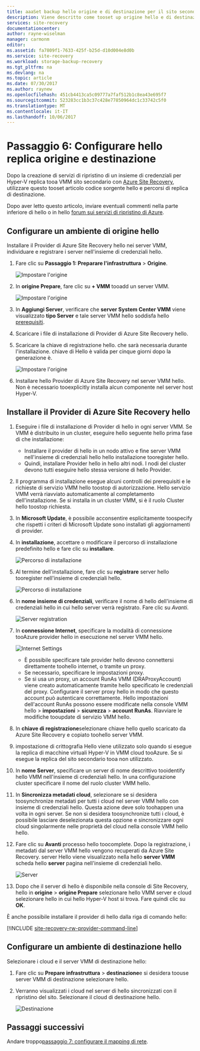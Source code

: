 ```yaml
---
title: aaaSet backup hello origine e di destinazione per il sito secondario di Hyper-V replica tooa con Azure Site Recovery | Documenti Microsoft
description: Viene descritto come tooset up origine hello e di destinazione quando la replica delle macchine virtuali Hyper-V toosecondary VMM del sito con Azure Site Recovery.
services: site-recovery
documentationcenter: 
author: rayne-wiselman
manager: carmonm
editor: 
ms.assetid: fa7809f1-7633-425f-b25d-d10d004e8d0b
ms.service: site-recovery
ms.workload: storage-backup-recovery
ms.tgt_pltfrm: na
ms.devlang: na
ms.topic: article
ms.date: 07/30/2017
ms.author: raynew
ms.openlocfilehash: 451cb4413ca5c09777a7faf512b1c8ea43e695f7
ms.sourcegitcommit: 523283cc1b3c37c428e77850964dc1c33742c5f0
ms.translationtype: MT
ms.contentlocale: it-IT
ms.lasthandoff: 10/06/2017
---
```

# <a name="step-6-set-up-hello-replication-source-and-target"></a>Passaggio 6: Configurare hello replica origine e destinazione


Dopo la creazione di servizi di ripristino di un insieme di credenziali per Hyper-V replica tooa VMM sito secondario con [Azure Site Recovery](site-recovery-overview.md), utilizzare questo tooset articolo codice sorgente hello e percorsi di replica di destinazione. 

Dopo aver letto questo articolo, inviare eventuali commenti nella parte inferiore di hello o in hello [forum sui servizi di ripristino di Azure](https://social.msdn.microsoft.com/forums/azure/home?forum=hypervrecovmgr).




## <a name="set-up-hello-source-environment"></a>Configurare un ambiente di origine hello

Installare il Provider di Azure Site Recovery hello nei server VMM, individuare e registrare i server nell'insieme di credenziali hello.

1. Fare clic su **Passaggio 1: Preparare l'infrastruttura** > **Origine**.

    ![Impostare l'origine](./media/vmm-to-vmm-walkthrough-source-target/goals-source.png)
2. In **origine Prepare**, fare clic su **+ VMM** tooadd un server VMM.

    ![Impostare l'origine](./media/vmm-to-vmm-walkthrough-source-target/set-source1.png)
3. In **Aggiungi Server**, verificare che **server System Center VMM** viene visualizzato **tipo Server** e tale server VMM hello soddisfa hello [prerequisiti](#prerequisites).
4. Scaricare i file di installazione di Provider di Azure Site Recovery hello.
5. Scaricare la chiave di registrazione hello. che sarà necessaria durante l'installazione. chiave di Hello è valida per cinque giorni dopo la generazione è.

    ![Impostare l'origine](./media/vmm-to-vmm-walkthrough-source-target/set-source3.png)
6. Installare hello Provider di Azure Site Recovery nel server VMM hello. Non è necessario tooexplicitly installa alcun componente nel server host Hyper-V.


## <a name="install-hello-azure-site-recovery-provider"></a>Installare il Provider di Azure Site Recovery hello

1. Eseguire i file di installazione di Provider di hello in ogni server VMM. Se VMM è distribuito in un cluster, eseguire hello seguente hello prima fase di che installazione:
    -  Installare il provider di hello in un nodo attivo e fine server VMM nell'insieme di credenziali hello hello installazione tooregister hello.
    - Quindi, installare Provider hello in hello altri nodi. I nodi del cluster devono tutti eseguire hello stessa versione di hello Provider.
2. Il programma di installazione esegue alcuni controlli dei prerequisiti e le richieste di servizio VMM hello toostop di autorizzazione. Hello servizio VMM verrà riavviato automaticamente al completamento dell'installazione. Se si installa in un cluster VMM, si è il ruolo Cluster hello toostop richiesta.
3. In **Microsoft Update**, è possibile acconsentire esplicitamente toospecify che rispetti i criteri di Microsoft Update sono installati gli aggiornamenti di provider.
4. In **installazione**, accettare o modificare il percorso di installazione predefinito hello e fare clic su **installare**.

    ![Percorso di installazione](./media/vmm-to-vmm-walkthrough-source-target/provider-location.png)
5. Al termine dell'installazione, fare clic su **registrare** server hello tooregister nell'insieme di credenziali hello.

    ![Percorso di installazione](./media/vmm-to-vmm-walkthrough-source-target/provider-register.png)
6. In **nome insieme di credenziali**, verificare il nome di hello dell'insieme di credenziali hello in cui hello server verrà registrato. Fare clic su *Avanti*.

    ![Server registration](./media/vmm-to-vmm-walkthrough-source-target/vaultcred.png)
7. In **connessione Internet**, specificare la modalità di connessione tooAzure provider hello in esecuzione nel server VMM hello.

    ![Internet Settings](./media/vmm-to-vmm-walkthrough-source-target/proxydetails.png)

   - È possibile specificare tale provider hello devono connettersi direttamente toohello internet, o tramite un proxy.
   - Se necessario, specificare le impostazioni proxy.
   - Se si usa un proxy, un account RunAs VMM (DRAProxyAccount) viene creato automaticamente tramite hello specificato le credenziali del proxy. Configurare il server proxy hello in modo che questo account può autenticare correttamente. Hello impostazioni dell'account RunAs possono essere modificate nella console VMM hello > **impostazioni** > **sicurezza** > **account RunAs**. Riavviare le modifiche tooupdate di servizio VMM hello.
8. In **chiave di registrazione**selezionare chiave hello quello scaricato da Azure Site Recovery e copiato toohello server VMM.
9. impostazione di crittografia Hello viene utilizzato solo quando si esegue la replica di macchine virtuali Hyper-V in VMM cloud tooAzure. Se si esegue la replica del sito secondario tooa non utilizzato.
10. In **nome Server**, specificare un server di nome descrittivo tooidentify hello VMM nell'insieme di credenziali hello. In una configurazione cluster specificare il nome del ruolo cluster VMM hello.
11. In **Sincronizza metadati cloud**, selezionare se si desidera toosynchronize metadati per tutti i cloud nel server VMM hello con insieme di credenziali hello. Questa azione deve solo toohappen una volta in ogni server. Se non si desidera toosynchronize tutti i cloud, è possibile lasciare deselezionata questa opzione e sincronizzare ogni cloud singolarmente nelle proprietà del cloud nella console VMM hello hello.
12. Fare clic su **Avanti** processo hello toocomplete. Dopo la registrazione, i metadati dal server VMM hello vengono recuperati da Azure Site Recovery. server Hello viene visualizzato nella hello **server VMM** scheda hello **server** pagina nell'insieme di credenziali hello.

    ![Server](./media/vmm-to-vmm-walkthrough-source-target/provider13.png)
13. Dopo che il server di hello è disponibile nella console di Site Recovery, hello in **origine** > **origine Prepare** selezionare hello VMM server e cloud selezionare hello in cui hello Hyper-V host si trova. Fare quindi clic su **OK**.

È anche possibile installare il provider di hello dalla riga di comando hello:

[!INCLUDE [site-recovery-rw-provider-command-line](../../includes/site-recovery-rw-provider-command-line.md)]


## <a name="set-up-hello-target-environment"></a>Configurare un ambiente di destinazione hello

Selezionare i cloud e il server VMM di destinazione hello:

1. Fare clic su **Prepare infrastruttura** > **destinazione**e si desidera toouse server VMM di destinazione selezionare hello.
2. Verranno visualizzati i cloud nel server di hello sincronizzati con il ripristino del sito. Selezionare il cloud di destinazione hello.

   ![Destinazione](./media/vmm-to-vmm-walkthrough-source-target/target-vmm.png)



## <a name="next-steps"></a>Passaggi successivi

Andare troppo[passaggio 7: configurare il mapping di rete](vmm-to-vmm-walkthrough-network-mapping.md).
